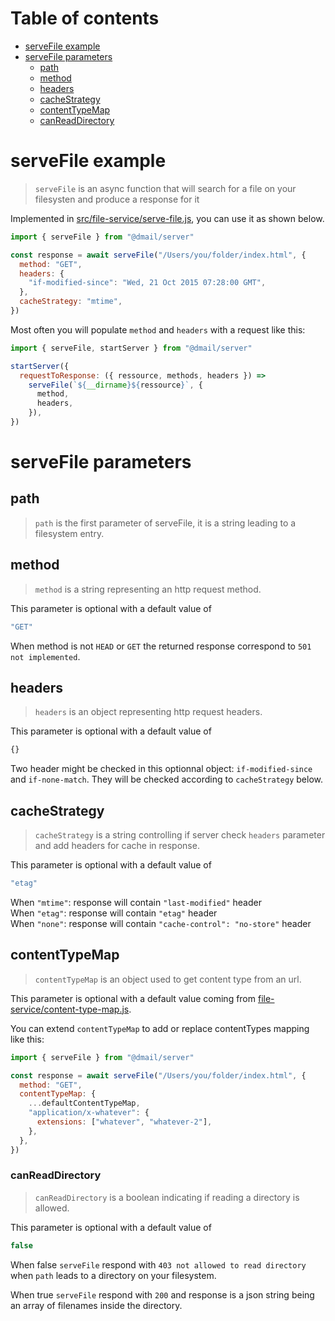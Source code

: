 # Table of contents

- [serveFile example](#serveFile-example)
- [serveFile parameters](#serveFile-parameters)
  - [path](#path)
  - [method](#method)
  - [headers](#headers)
  - [cacheStrategy](#cacheStrategy)
  - [contentTypeMap](#contentTypeMap)
  - [canReadDirectory](#canReadDirectory)

# serveFile example

> `serveFile` is an async function that will search for a file on your filesysten and produce a response for it

Implemented in [src/file-service/serve-file.js](../src/file-service/serve-file.js), you can use it as shown below.

```js
import { serveFile } from "@dmail/server"

const response = await serveFile("/Users/you/folder/index.html", {
  method: "GET",
  headers: {
    "if-modified-since": "Wed, 21 Oct 2015 07:28:00 GMT",
  },
  cacheStrategy: "mtime",
})
```

Most often you will populate `method` and `headers` with a request like this:

```js
import { serveFile, startServer } from "@dmail/server"

startServer({
  requestToResponse: ({ ressource, methods, headers }) =>
    serveFile(`${__dirname}${ressource}`, {
      method,
      headers,
    }),
})
```

# serveFile parameters

## path

> `path` is the first parameter of serveFile, it is a string leading to a filesystem entry.

## method

> `method` is a string representing an http request method.

This parameter is optional with a default value of

```js
"GET"
```

When method is not `HEAD` or `GET` the returned response correspond to `501 not implemented`.

## headers

> `headers` is an object representing http request headers.

This parameter is optional with a default value of

<!-- prettier-ignore -->
```js
{}
```

Two header might be checked in this optionnal object: `if-modified-since` and `if-none-match`. They will be checked according to `cacheStrategy` below.

## cacheStrategy

> `cacheStrategy` is a string controlling if server check `headers` parameter and add headers for cache in response.

This parameter is optional with a default value of

```js
"etag"
```

When `"mtime"`: response will contain `"last-modified"` header<br />
When `"etag"`: response will contain `"etag"` header<br />
When `"none"`: response will contain `"cache-control": "no-store"` header<br />

## contentTypeMap

> `contentTypeMap` is an object used to get content type from an url.

This parameter is optional with a default value coming from [file-service/content-type-map.js](../src/file-service/content-type-map.js).

You can extend `contentTypeMap` to add or replace contentTypes mapping like this:

```js
import { serveFile } from "@dmail/server"

const response = await serveFile("/Users/you/folder/index.html", {
  method: "GET",
  contentTypeMap: {
    ...defaultContentTypeMap,
    "application/x-whatever": {
      extensions: ["whatever", "whatever-2"],
    },
  },
})
```

### canReadDirectory

> `canReadDirectory` is a boolean indicating if reading a directory is allowed.

This parameter is optional with a default value of

```js
false
```

When false `serveFile` respond with `403 not allowed to read directory` when `path` leads to a directory on your filesystem.

When true `serveFile` respond with `200` and response is a json string being an array of filenames inside the directory.

